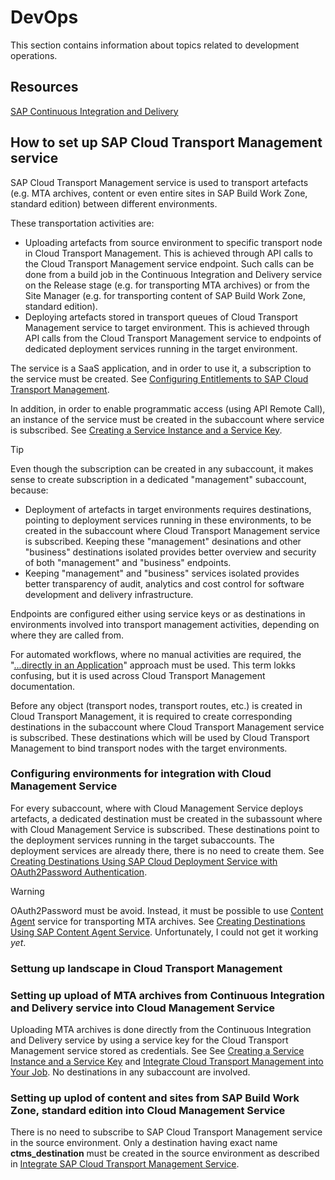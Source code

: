 # DevOps

This section contains information about topics related to development operations.

## Resources

[SAP Continuous Integration and Delivery](https://help.sap.com/docs/continuous-integration-and-delivery)

## How to set up SAP Cloud Transport Management service

SAP Cloud Transport Management service is used to transport artefacts (e.g. MTA archives, content or even entire sites in SAP Build Work Zone, standard edition) between different environments.

These transportation activities are:

- Uploading artefacts from source environment to specific transport node in Cloud Transport Management. This is achieved through API calls to the Cloud Transport Management service endpoint. Such calls can be done from a build job in the Continuous Integration and Delivery service on the Release stage (e.g. for transporting MTA archives) or from the Site Manager (e.g. for transporting content of SAP Build Work Zone, standard edition).
- Deploying artefacts stored in transport queues of Cloud Transport Management service to target environment. This is achieved through API calls from the Cloud Transport Management service to endpoints of dedicated deployment services running in the target environment.

The service is a SaaS application, and in order to use it, a subscription to the service must be created. See [Configuring Entitlements to SAP Cloud Transport Management](https://help.sap.com/docs/cloud-transport-management/sap-cloud-transport-management/configuring-entitlements-to-sap-cloud-transport-management).

In addition, in order to enable programmatic access (using API Remote Call), an instance of the service must be created in the subaccount where service is subscribed. See [Creating a Service Instance and a Service Key](https://help.sap.com/docs/cloud-transport-management/sap-cloud-transport-management/creating-service-instance-and-service-key).

> [!TIP]
> Even though the subscription can be created in any subaccount, it makes sense to create subscription in a dedicated "management" subaccount, because:
>
> - Deployment of artefacts in target environments requires destinations, pointing to deployment services running in these environments, to be created in the subaccount where Cloud Transport Management service is subscribed. Keeping these "management" desinations and other "business" destinations isolated provides better overview and security of both "management" and "business" endpoints.
> - Keeping "management" and "business" services isolated provides better transparency of audit, analytics and cost control for software development and delivery infrastructure.

Endpoints are configured either using service keys or as destinations in environments involved into transport management activities, depending on where they are called from.

For automated workflows, where no manual activities are required, the "[...directly in an Application](https://help.sap.com/docs/cloud-transport-management/sap-cloud-transport-management/set-up-environment-to-transport-content-archives-directly-in-application)" approach must be used. This term lokks confusing, but it is used across Cloud Transport Management documentation.

Before any object (transport nodes, transport routes, etc.) is created in Cloud Transport Management, it is required to create corresponding destinations in the subaccount where Cloud Transport Management service is subscribed. These destinations which will be used by Cloud Transport Management to bind transport nodes with the target environments.

### Configuring environments for integration with Cloud Management Service

For every subaccount, where with Cloud Management Service deploys artefacts, a dedicated destination must be created in the subassount where with Cloud Management Service is subscribed. These destinations point to the deployment services running in the target subaccounts. The deployment services are already there, there is no need to create them. See [Creating Destinations Using SAP Cloud Deployment Service with OAuth2Password Authentication](https://help.sap.com/docs/cloud-transport-management/sap-cloud-transport-management/creating-destinations-using-sap-cloud-deployment-service-with-oauth2password-authentication).

> [!WARNING]
> OAuth2Password must be avoid. Instead, it must be possible to use [Content Agent](https://discovery-center.cloud.sap/serviceCatalog/content-agent) service for transporting MTA archives. See [Creating Destinations Using SAP Content Agent Service](https://help.sap.com/docs/cloud-transport-management/sap-cloud-transport-management/creating-destinations-using-sap-content-agent-service). Unfortunately, I could not get it working *yet*.

### Settung up landscape in Cloud Transport Management

### Setting up upload of MTA archives from Continuous Integration and Delivery service into Cloud Management Service

Uploading MTA archives is done directly from the Continuous Integration and Delivery service by using a service key for the Cloud Transport Management service stored as credentials. See See [Creating a Service Instance and a Service Key](https://help.sap.com/docs/cloud-transport-management/sap-cloud-transport-management/creating-service-instance-and-service-key) and [Integrate Cloud Transport Management into Your Job](https://help.sap.com/docs/continuous-integration-and-delivery/sap-continuous-integration-and-delivery/integrate-cloud-transport-management-into-your-job#connect-your-job-with-sap-cloud-transport-management). No destinations in any subaccount are involved.

### Setting up uplod of content and sites from SAP Build Work Zone, standard edition into  Cloud Management Service

There is no need to subscribe to SAP Cloud Transport Management service in the source environment. Only a destination having exact name **ctms_destination** must be created in the source environment as described in [Integrate SAP Cloud Transport Management Service](https://help.sap.com/docs/build-work-zone-standard-edition/sap-build-work-zone-standard-edition/integrate-sap-cloud-transport-management-service).
